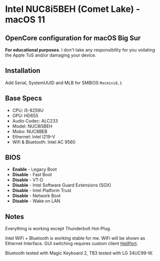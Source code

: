 # Intel NUC8i5BEH (Comet Lake) - macOS 11

<!-- <p align="center">
    <img height="auto" width="auto" src="images/screenshot.png" />
</p> -->

## OpenCore configuration for macOS Big Sur

**For educational purposes**. I don't take any responsibility for you voilating the Apple ToS and/or damaging your device.

## Installation

Add Serial, SystemUUID and MLB for SMBIOS `Macmini8,1`

## Base Specs

- CPU: i5-8259U
- GPU: HD655
- Audio Codec: ALC233
- Model: NUC8i5BEH
- Mobo: NUC8BEB
- Ethernet: Intel I219-V
- Wifi & Bluetooth: Intel AC 9560

## BIOS

- **Enable** - Legacy Boot
- **Disable** - Fast Boot
- **Disable** - VT-D
- **Disable** - Intel Software Guard Extensions (SGX)
- **Disable** - Intel Platform Trust
- **Disable** - Network Boot
- **Disable** - Wake on LAN

## Notes

Everything is working except Thunderbolt Hot-Plug.

Intel WiFi + Bluetooth is working stable for me. WiFi will be shown as Ethernet Interface. GUI switching requires custom client [HeliPort](https://github.com/OpenIntelWireless/HeliPort).

Bluetooth tested with Magic Keyboard 2, TB3 tested with LG 34UC99-W.
